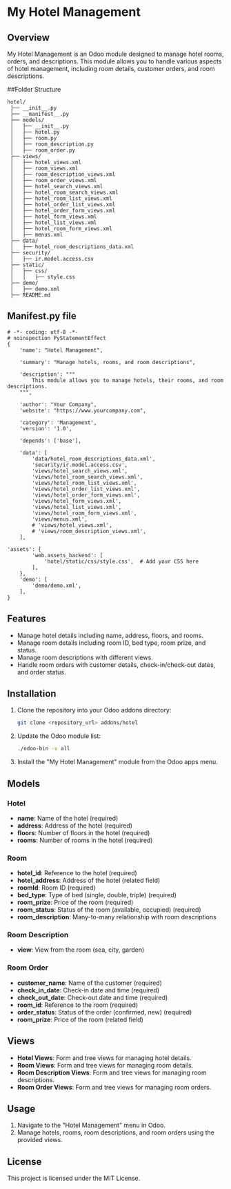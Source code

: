 # My Hotel Management

## Overview
My Hotel Management is an Odoo module designed to manage hotel rooms, orders, and descriptions. This module allows you to handle various aspects of hotel management, including room details, customer orders, and room descriptions.

##Folder Structure
```plaintext
hotel/
 ├── __init__.py
 ├── __manifest__.py
 ├── models/
 │   ├── __init__.py
 │   ├── hotel.py
 │   ├── room.py
 │   ├── room_description.py
 │   ├── room_order.py
 ├── views/
 │   ├── hotel_views.xml
 │   ├── room_views.xml
 │   ├── room_description_views.xml
 │   ├── room_order_views.xml
 │   ├── hotel_search_views.xml
 │   ├── hotel_room_search_views.xml
 │   ├── hotel_room_list_views.xml
 │   ├── hotel_order_list_views.xml
 │   ├── hotel_order_form_views.xml
 │   ├── hotel_form_views.xml
 │   ├── hotel_list_views.xml
 │   ├── hotel_room_form_views.xml
 │   ├── menus.xml
 ├── data/
 │   ├── hotel_room_descriptions_data.xml
 ├── security/
 │   ├── ir.model.access.csv
 ├── static/
 │   ├── css/
 │   │   ├── style.css
 ├── demo/
 │   ├── demo.xml
 ├── README.md
```

## __Manifest__.py file 
```
# -*- coding: utf-8 -*-
# noinspection PyStatementEffect
{
    'name': "Hotel Management",

    'summary': "Manage hotels, rooms, and room descriptions",

    'description': """
        This module allows you to manage hotels, their rooms, and room descriptions.
    """,

    'author': "Your Company",
    'website': "https://www.yourcompany.com",

    'category': 'Management',
    'version': '1.0',

    'depends': ['base'],

    'data': [
        'data/hotel_room_descriptions_data.xml',
        'security/ir.model.access.csv',
        'views/hotel_search_views.xml',
        'views/hotel_room_search_views.xml',
        'views/hotel_room_list_views.xml',
        'views/hotel_order_list_views.xml',
        'views/hotel_order_form_views.xml',
        'views/hotel_form_views.xml',
        'views/hotel_list_views.xml',
        'views/hotel_room_form_views.xml',
        'views/menus.xml',
        # 'views/hotel_views.xml',
        # 'views/room_description_views.xml',
    ],

'assets': {
        'web.assets_backend': [
            'hotel/static/css/style.css',  # Add your CSS here
        ],
    },
    'demo': [
        'demo/demo.xml',
    ],
}

```

## Features
- Manage hotel details including name, address, floors, and rooms.
- Manage room details including room ID, bed type, room prize, and status.
- Manage room descriptions with different views.
- Handle room orders with customer details, check-in/check-out dates, and order status.

## Installation
1. Clone the repository into your Odoo addons directory:
    ```bash
    git clone <repository_url> addons/hotel
    ```
2. Update the Odoo module list:
    ```bash
    ./odoo-bin -u all
    ```
3. Install the "My Hotel Management" module from the Odoo apps menu.

## Models
### Hotel
- **name**: Name of the hotel (required)
- **address**: Address of the hotel (required)
- **floors**: Number of floors in the hotel (required)
- **rooms**: Number of rooms in the hotel (required)

### Room
- **hotel_id**: Reference to the hotel (required)
- **hotel_address**: Address of the hotel (related field)
- **roomId**: Room ID (required)
- **bed_type**: Type of bed (single, double, triple) (required)
- **room_prize**: Price of the room (required)
- **room_status**: Status of the room (available, occupied) (required)
- **room_description**: Many-to-many relationship with room descriptions

### Room Description
- **view**: View from the room (sea, city, garden)

### Room Order
- **customer_name**: Name of the customer (required)
- **check_in_date**: Check-in date and time (required)
- **check_out_date**: Check-out date and time (required)
- **room_id**: Reference to the room (required)
- **order_status**: Status of the order (confirmed, new) (required)
- **room_prize**: Price of the room (related field)

## Views
- **Hotel Views**: Form and tree views for managing hotel details.
- **Room Views**: Form and tree views for managing room details.
- **Room Description Views**: Form and tree views for managing room descriptions.
- **Room Order Views**: Form and tree views for managing room orders.

## Usage
1. Navigate to the "Hotel Management" menu in Odoo.
2. Manage hotels, rooms, room descriptions, and room orders using the provided views.

## License
This project is licensed under the MIT License.